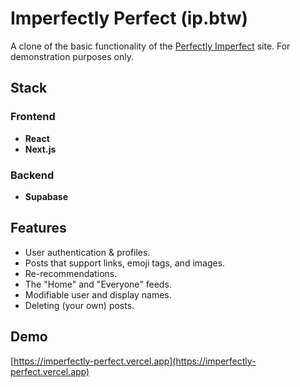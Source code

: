 # Imperfectly Perfect (ip.btw)

A clone of the basic functionality of the [Perfectly Imperfect](https://www.pi.fyi) site. For demonstration purposes only.

## Stack
### Frontend
- **React**
- **Next.js**
### Backend
- **Supabase**

## Features
- User authentication & profiles.
- Posts that support links, emoji tags, and images.
- Re-recommendations.
- The "Home" and "Everyone" feeds.
- Modifiable user and display names.
- Deleting (your own) posts.


## Demo
[https://imperfectly-perfect.vercel.app](https://imperfectly-perfect.vercel.app)
